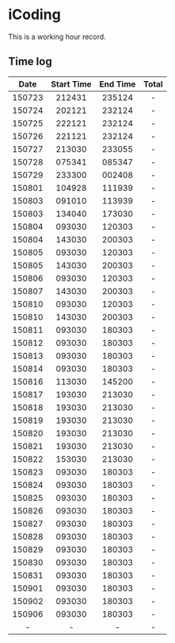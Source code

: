 # iCoding

This is a working hour record.

## Time log

|Date|Start Time|End Time|Total|
|:--:|:--:|:--:|:--:|
|150723|212431|235124|-|
|150724|202121|232124|-|
|150725|222121|232124|-|
|150726|221121|232124|-|
|150727|213030|233055|-|
|150728|075341|085347|-|
|150729|233300|002408|-|
|150801|104928|111939|-|
|150803|091010|113939|-|
|150803|134040|173030|-|
|150804|093030|120303|-|
|150804|143030|200303|-|
|150805|093030|120303|-|
|150805|143030|200303|-|
|150806|093030|120303|-|
|150807|143030|200303|-|
|150810|093030|120303|-|
|150810|143030|200303|-|
|150811|093030|180303|-|
|150812|093030|180303|-|
|150813|093030|180303|-|
|150814|093030|180303|-|
|150816|113030|145200|-|
|150817|193030|213030|-|
|150818|193030|213030|-|
|150819|193030|213030|-|
|150820|193030|213030|-|
|150821|193030|213030|-|
|150822|153030|213030|-|
|150823|093030|180303|-|
|150824|093030|180303|-|
|150825|093030|180303|-|
|150826|093030|180303|-|
|150827|093030|180303|-|
|150828|093030|180303|-|
|150829|093030|180303|-|
|150830|093030|180303|-|
|150831|093030|180303|-|
|150901|093030|180303|-|
|150902|093030|180303|-|
|150906|093030|180303|-|
|-|-|-|-|